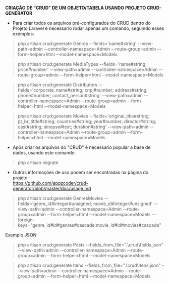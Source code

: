 **CRIAÇÃO DE "CRUD" DE UM OBJETO/TABELA USANDO PROJETO CRUD-GENERATOR**  

- Para criar todos os arquivos pré-configurados do CRUD dentro do Projeto Laravel é necessario rodar apenas um comando, seguindo esses exemplos:  

>php artisan crud:generate Genres --fields='name#string' --view-path=admin --controller-namespace=Admin --route-group=admin --form-helper=html --model-namespace=Models  

>php artisan crud:generate MediaTypes --fields='name#string; price#number' --view-path=admin --controller-namespace=Admin --route-group=admin --form-helper=html --model-namespace=Models  

>php artisan crud:generate Distributors --fields='corporate_name#string; cnpj#number; address#string; phone#number; contact_person#string' --view-path=admin --controller-namespace=Admin --route-group=admin --form-helper=html --model-namespace=Models  

>php artisan crud:generate Movies --fields='original_title#string; pt_br_tittle#string; countries#string; year#number; director#string; cast#string; sinopse#text; duration#string' --view-path=admin --controller-namespace=Admin --route-group=admin --form-helper=html --model-namespace=Models  

- Após criar os arquivos do "CRUD" é necessario popular a base de dados, usando este comando:  
> php artisan migrate  

- Outras informações de uso podem ser encontradas na pagina do projeto:  
https://github.com/appzcoder/crud-generator/blob/master/doc/usage.md  



>php artisan crud:generate GenresMovies --fields='genre_id#integer#unsigned; movie_id#integer#unsigned' --view-path=admin --controller-namespace=Admin --route-group=admin --form-helper=html --model-namespace=Models --foreign-keys="genre_id#id#genres#cascade;movie_id#id#movies#cascade"  

Exemplo JSON:
>php artisan crud:generate Posts --fields_from_file=".\crud\fields.json" --view-path=admin --controller-namespace=Admin --route-group=admin --form-helper=html --model-namespace=Models

>php artisan crud:generate Itens --fields_from_file=".\crud\itens.json" --view-path=admin --controller-namespace=Admin --route-group=admin --form-helper=html --model-namespace=Models
